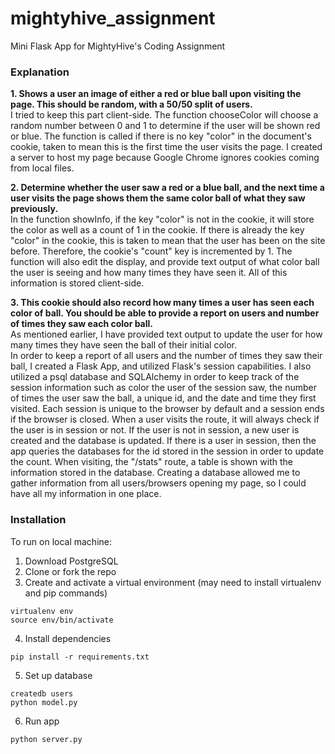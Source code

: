# mightyhive_assignment
Mini Flask App for MightyHive's Coding Assignment

### Explanation
**1. Shows a user an image of either a red or blue ball upon visiting the page. This should be random, with a 50/50 split of users.**
<br />I tried to keep this part client-side. The function chooseColor will choose a random number between 0 and 1 to determine if the user will be shown red or blue. The function is called if there is no key "color" in the document's cookie, taken to mean this is the first time the user visits the page. I created a server to host my page because Google Chrome ignores cookies coming from local files.

**2.  Determine whether the user saw a red or a blue ball, and the next time a user visits the page shows them the same color ball of what they saw previously.**
<br />In the function showInfo, if the key "color" is not in the cookie, it will store the color as well as a count of 1 in the cookie. If there is already the key "color" in the cookie, this is taken to mean that the user has been on the site before. Therefore, the cookie's "count" key is incremented by 1. The function will also edit the display, and provide text output of what color ball the user is seeing and how many times they have seen it. All of this information is stored client-side.

**3.  This cookie should also record how many times a user has seen each color of ball. You should be able to provide a report on users and number of times they saw each color ball.**
<br />As mentioned earlier, I have provided text output to update the user for how many times they have seen the ball of their initial color.
<br />In order to keep a report of all users and the number of times they saw their ball, I created a Flask App, and utilized Flask's session capabilities. I also utilized a psql database and SQLAlchemy in order to keep track of the session information such as color the user of the session saw, the number of times the user saw the ball, a unique id, and the date and time they first visited. Each session is unique to the browser by default and a session ends if the browser is closed. When a user visits the route, it will always check if the user is in session or not. If the user is not in session, a new user is created and the database is updated. If there is a user in session, then the app queries the databases for the id stored in the session in order to update the count.
When visiting, the "/stats" route, a table is shown with the information stored in the database. Creating a database allowed me to gather information from all users/browsers opening my page, so I could have all my information in one place.

### Installation
To run on local machine:

1. Download PostgreSQL
2. Clone or fork the repo
3. Create and activate a virtual environment (may need to install virtualenv and pip commands)
```
virtualenv env
source env/bin/activate
```

4. Install dependencies
```
pip install -r requirements.txt
```

5. Set up database
```
createdb users
python model.py
```

6. Run app
```
python server.py
```
